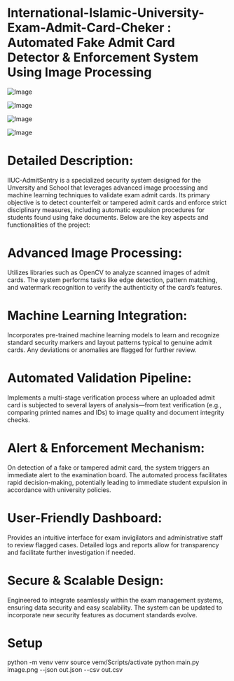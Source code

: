 # International-Islamic-University-Exam-Admit-Card-Cheker : Automated Fake Admit Card Detector & Enforcement System Using Image Processing

![Image](1.png?raw=true "Image")

![Image](2.png?raw=true "Image")

![Image](3.jpg?raw=true "Image")

![Image](4.png?raw=true "Image")

# Detailed Description:

IIUC-AdmitSentry is a specialized security system designed for the Unversity and School that leverages advanced image processing and machine learning techniques to validate exam admit cards. Its primary objective is to detect counterfeit or tampered admit cards and enforce strict disciplinary measures, including automatic expulsion procedures for students found using fake documents. Below are the key aspects and functionalities of the project:

# Advanced Image Processing:
Utilizes libraries such as OpenCV to analyze scanned images of admit cards. The system performs tasks like edge detection, pattern matching, and watermark recognition to verify the authenticity of the card’s features.

# Machine Learning Integration:
Incorporates pre-trained machine learning models to learn and recognize standard security markers and layout patterns typical to genuine admit cards. Any deviations or anomalies are flagged for further review.

# Automated Validation Pipeline:
Implements a multi-stage verification process where an uploaded admit card is subjected to several layers of analysis—from text verification (e.g., comparing printed names and IDs) to image quality and document integrity checks.

# Alert & Enforcement Mechanism:
On detection of a fake or tampered admit card, the system triggers an immediate alert to the examination board. The automated process facilitates rapid decision-making, potentially leading to immediate student expulsion in accordance with university policies.

# User-Friendly Dashboard:
Provides an intuitive interface for exam invigilators and administrative staff to review flagged cases. Detailed logs and reports allow for transparency and facilitate further investigation if needed.

# Secure & Scalable Design:
Engineered to integrate seamlessly within the exam management systems, ensuring data security and easy scalability. The system can be updated to incorporate new security features as document standards evolve.


# Setup
python -m venv venv
source venv/Scripts/activate
python main.py image.png --json out.json --csv out.csv


